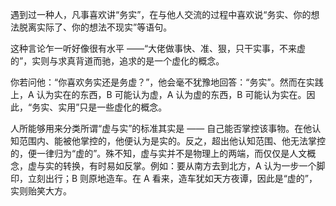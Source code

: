 遇到过一种人，凡事喜欢讲“务实”，在与他人交流的过程中喜欢说“务实、你的想法脱离实际了、你的想法不现实”等语句。

这种言论乍一听好像很有水平 ——“大佬做事快、准、狠，只干实事，不来虚的”，实则与求真背道而驰，追求的是一个虚化的概念。

你若问他：“你喜欢务实还是务虚？”，他会毫不犹豫地回答：“务实”。然而在实践上，A 认为实在的东西，B 可能认为虚，A 认为虚的东西，B 可能认为实在。因此，“务实、实用”只是一些虚化的概念。

人所能够用来分类所谓“虚与实”的标准其实是 —— 自己能否掌控该事物。在他认知范围内、能被他掌控的，他便认为是实的。反之，超出他认知范围、他无法掌控的，便一律归为“虚的”。殊不知，虚与实并不是物理上的两端，而仅仅是人文概念，虚与实的转换，有时易如反掌。例如：要从南方去到北方，A 认为一步一个脚印，立刻出行；B 则原地造车。在 A 看来，造车犹如天方夜谭，因此是“虚的”，实则贻笑大方。
